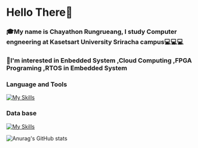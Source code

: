 # Hello There👋

### 🎓My name is Chayathon Rungrueang, I study Computer engneering at Kasetsart University Sriracha campus💻💻💻
### 🌱I'm interested in **Enbedded System** ,**Cloud Computing** ,**FPGA Programing** ,**RTOS in Embedded System**

### **Language and Tools**
[![My Skills](https://skillicons.dev/icons?i=c,cpp,js,html,css,java,docker,kubernetes,postman,arduino,linux,azure)](https://skillicons.dev)
### **Data base**
[![My Skills](https://skillicons.dev/icons?i=mongodb,mysql)](https://skillicons.dev)


![Anurag's GitHub stats](https://github-readme-stats.vercel.app/api?username=ThirdChyr&show_icons=true&theme=dark)



